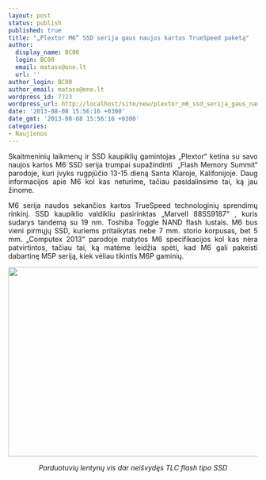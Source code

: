 ```yaml
---
layout: post
status: publish
published: true
title: "„Plextor M6“ SSD serija gaus naujos kartos TrueSpeed paketą"
author:
  display_name: BC00
  login: BC00
  email: matasx@one.lt
  url: ''
author_login: BC00
author_email: matasx@one.lt
wordpress_id: 7723
wordpress_url: http://localhost/site/new/plextor_m6_ssd_serija_gaus_naujos_kartos_truespeed_paketa/
date: '2013-08-08 15:56:16 +0300'
date_gmt: '2013-08-08 15:56:16 +0300'
categories:
- Naujienos
---
```

<p style="text-align: justify;">
	Skaitmeninių laikmenų ir SSD kaupiklių gamintojas &bdquo;Plextor&ldquo; ketina su savo naujos kartos M6 SSD serija trumpai supažindinti&nbsp; &bdquo;Flash Memory Summit&ldquo; parodoje, kuri įvyks rugpjūčio 13-15 dieną Santa Klaroje, Kalifonijoje. Daug informacijos apie M6 kol kas neturime, tačiau pasidalinsime tai, ką jau žinome.</p>
<p style="text-align: justify;">
	M6 serija naudos sekančios kartos TrueSpeed technologinių sprendimų rinkinį. SSD kaupiklio valdikliu pasirinktas &bdquo;Marvell 88SS9187&ldquo; , kuris sudarys tandemą su 19 nm. Toshiba Toggle NAND flash lustais. M6 bus vieni pirmųjų SSD, kuriems pritaikytas nebe 7 mm. storio korpusas, bet 5 mm. &bdquo;Computex 2013&ldquo; parodoje matytos M6 specifikacijos kol kas nėra patvirtintos, tačiau tai, ką matėme leidžia spėti, kad M6 gali pakeisti dabartinę M5P seriją, kiek vėliau tikintis M6P gaminių.</p>
<p style="text-align: justify;">
	<img alt="" src="http://technews.lt/userfiles/plextorTLC.jpg" style="width: 520px; height: 382px;" /></p>
<p style="text-align: center;">
	<em>Parduotuvių lentynų vis dar nei&scaron;vydęs TLC flash tipo SSD </em></p>

